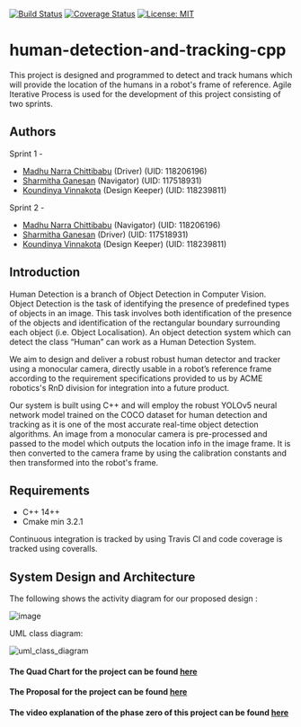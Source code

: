[![Build Status](https://app.travis-ci.com/Madhunc5229/human-detection-tracking-cpp.svg?branch=main)](https://app.travis-ci.com/Madhunc5229/human-detection-tracking-cpp)  [![Coverage Status](https://coveralls.io/repos/github/Madhunc5229/human-detection-tracking-cpp/badge.svg?branch=main)](https://coveralls.io/github/Madhunc5229/human-detection-tracking-cpp?branch=main)  [![License: MIT](https://img.shields.io/badge/License-MIT-yellow.svg)](https://opensource.org/licenses/MIT)
# human-detection-and-tracking-cpp
This project is designed and programmed to detect and track humans which will provide the location of the humans in a robot's frame of reference.
Agile Iterative Process is used for the development of this project consisting of two sprints.  

## Authors
Sprint 1 -
 - [Madhu Narra Chittibabu](https://www.linkedin.com/in/madhunc/) (Driver) (UID: 118206196)
 - [Sharmitha Ganesan](https://github.com/sharmithag) (Navigator) (UID: 117518931)
 - [Koundinya Vinnakota](https://github.com/koundinyavinnakota) (Design Keeper) (UID: 118239811)

Sprint 2 -
 - [Madhu Narra Chittibabu](https://www.linkedin.com/in/madhunc/) (Navigator) (UID: 118206196)
 - [Sharmitha Ganesan](https://github.com/sharmithag) (Driver) (UID: 117518931)
 - [Koundinya Vinnakota](https://github.com/koundinyavinnakota) (Design Keeper) (UID: 118239811)
 
## Introduction
Human Detection is a branch of Object Detection in Computer Vision. Object Detection is the task of identifying the presence of predefined types of objects in an image. This task involves both identification of the presence of the objects and identification of the rectangular boundary surrounding each object (i.e. Object Localisation). An object detection system which can detect the class “Human” can work as a Human Detection System.  

We aim to design and deliver a robust  robust human detector and tracker using a monocular camera, directly usable in a robot’s reference frame according to the requirement specifications provided to us by ACME robotics's RnD division for integration into a future product.

Our system is built using C++ and will employ the robust YOLOv5 neural network model trained on the COCO dataset for human detection and tracking as it is one of the most accurate real-time object detection algorithms. An image from a monocular camera is pre-processed and passed to the model which outputs the location info in the image frame. It is then converted to the camera frame by using the calibration constants and then transformed into the robot's frame.




## Requirements
 - C++ 14++
 - Cmake min 3.2.1  

Continuous integration is tracked by using Travis CI and code coverage is tracked using coveralls. 


## System Design and Architecture 
The following shows the activity diagram for our proposed design : 

![image](https://user-images.githubusercontent.com/90351952/194469507-a9dfbb5f-3e2f-4e71-a1e3-85f28d3e94c5.png)  

UML class diagram:  

![uml_class_diagram](https://user-images.githubusercontent.com/61328094/195441033-67eeca29-cae8-428c-a0c8-fffe75f57949.png)

#### The Quad Chart for the project can be found [here](docs/quad_chart.pdf)

#### The Proposal for the project can be found [here](docs/Proposal.pdf)

#### The video explanation of the phase zero of this project can be found [here](https://youtu.be/ooPpgImk9Js)


